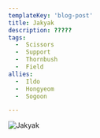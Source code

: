 ```yaml
---
templateKey: 'blog-post'
title: Jakyak
description: ?????
tags:
  -  Scissors
  -  Support
  -  Thornbush
  -  Field
allies:
  -  Ildo
  -  Hongyeom
  -  Sogoon

---
```

![Jakyak](/img/Jakyak.png)
